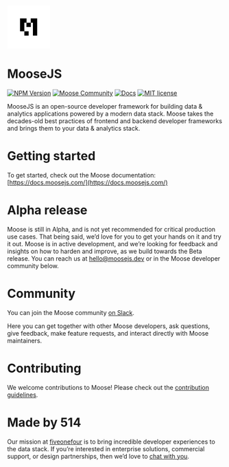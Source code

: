 <a href="https://www.moosejs.com/"><img src="logo-m-light.png" alt="moose logo" height="100px"></a>

# MooseJS

[![NPM Version](https://img.shields.io/npm/v/%40514labs%2Fmoose-cli?logo=npm)](https://www.npmjs.com/package/@514labs/moose-cli?activeTab=readme)
[![Moose Community](https://img.shields.io/badge/slack-moose_community-purple.svg?logo=slack)](https://join.slack.com/t/moose-community/shared_invite/zt-2fjh5n3wz-cnOmM9Xe9DYAgQrNu8xKxg)
[![Docs](https://img.shields.io/badge/quick_start-docs-blue.svg)](https://docs.moosejs.com/)
[![MIT license](https://img.shields.io/badge/license-MIT-yellow.svg)](LICENSE)

MooseJS is an open-source developer framework for building data & analytics applications powered by a modern data stack. Moose takes the decades-old best practices of frontend and backend developer frameworks and brings them to your data & analytics stack.

# Getting started
To get started, check out the Moose documentation: [https://docs.moosejs.com/](https://docs.moosejs.com/)

# Alpha release
Moose is still in Alpha, and is not yet recommended for critical production use cases. That being said, we’d love for you to get your hands on it and try it out. Moose is in active development, and we’re looking for feedback and insights on how to harden and improve, as we build towards the Beta release. You can reach us at [hello@moosejs.dev](mailto:hello@moosejs.dev) or in the Moose developer community below. 

# Community
You can join the Moose community [on Slack](https://join.slack.com/t/moose-community/shared_invite/zt-2fjh5n3wz-cnOmM9Xe9DYAgQrNu8xKxg).

Here you can get together with other Moose developers, ask questions, give feedback, make feature requests, and interact directly with Moose maintainers. 

# Contributing
We welcome contributions to Moose! Please check out the [contribution guidelines](https://github.com/514-labs/moose/blob/main/CONTRIBUTING.md). 

# Made by 514
Our mission at [fiveonefour](https://www.fiveonefour.com/) is to bring incredible developer experiences to the data stack. If you’re interested in enterprise solutions, commercial support, or design partnerships, then we’d love to [chat with you](https://fiveonefour.typeform.com/signup).
